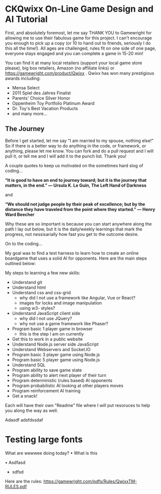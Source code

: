 ﻿# CKQwixx On-Line Game Design and AI Tutorial

First, and absolutely foremost, let me say THANK YOU to Gamewright for allowing me to use their fabulous game for this project.  I can't encourage you enough to pick up a copy (or 10 to hand out to friends, seriously I do this all the time!).  All ages are challenged, rules fit on one side of one page, everyone stays engaged and you can complete a game in 15-20 min!  

You can find it at many local retailers (support your local game store please), big box retailers, Amazon (no affiliate links) or https://gamewright.com/product/Qwixx .  Qwixx has won many prestigious awards including:
* Mensa Select
* 2011 Spiel des Jahres Finalist
* Parents' Choice Silver Honor
* Oppenheim Toy Portfolio Platinum Award
* Dr. Toy's Best Vacation Products
* and many more...

## The Journey
Before I get started, let me say "I am married to my spouse, nothing else!"  So if there is a better way to do anything in the code, or framework, or anything, please let me know.  You can fork and do a pull request and I will pull it, or tell me and I will add it to the punch list.  Thank you!

A couple quotes to keep us motivated on the sometimes hard slog of coding...

**“It is good to have an end to journey toward; but it is the journey that matters, in the end.”
― Ursula K. Le Guin, The Left Hand of Darkness**

and

**“We should not judge people by their peak of excellence; but by the distance they have traveled from the point where they started.”
― Henry Ward Beecher**

Why these are so important is because you can start anywhere along the path I lay out below, but it is the daily/weekly learnings that mark the progress, not nessisarially how fast you get to the outcome desire.

On to the coding...

My goal was to find a test harness to learn how to create an online boardgame that uses a solid AI for opponents.  Here are the main steps outlined below:

My steps to learning a few new skills:
* Understand git
* Understand html
* Understand css and css-grid
    * why did I not use a framework like Angular, Vue or React?
    * images for locks and image manipulation
    * using w3- styles?
* Understand JavaScript client side
    * why did I not use JQuery?
    * why not use a game framework like Phaser?
* Program basic 1 player game in browser
    * this is the step I am on currently
* Get this to work in a public website
* Understand Node.js server side JavaScript
* Understand Webservers and Socket.IO
* Program basic 3 player game using Node.js
* Program basic 5 player game using Node.js
* Understand SQL
* Program ability to save game state
* Program ability to alert next player of their turn
* Program deterministic (rules based) AI opponents
* Program probabilistic AI looking at other players moves
* Program reinforcement AI training
* Get a snack!

Each will have their own "Readme" file where I will put resoruces to help you along the way as well.

Adasdf  adsfdssdaf 
# Testing large fonts 

What are wewwee doing today?
• What is this

• Asdfasd

* sdfsd


Here are the rules: https://gamewright.com/pdfs/Rules/QwixxTM-RULES.pdf 


